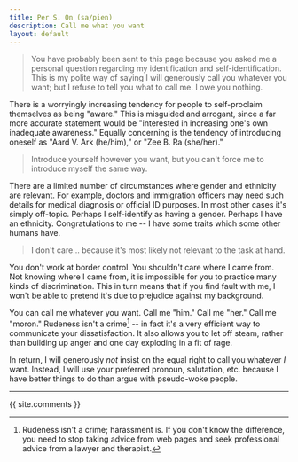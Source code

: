 ```yaml
---
title: Per S. On (sa/pien)
description: Call me what you want
layout: default
---
```


> You have probably been sent to this page because you asked me a personal question regarding my identification and self-identification. This is my polite way of saying I will generously call you whatever you want; but I refuse to tell you what to call me. I owe you nothing.

There is a worryingly increasing tendency for people to self-proclaim themselves as being "aware." This is misguided and arrogant, since a far more accurate statement would be "interested in increasing one's own inadequate awareness." Equally concerning is the tendency of introducing oneself as "Aard V. Ark (he/him)," or "Zee B. Ra (she/her)."

> Introduce yourself however you want, but you can't force me to introduce myself the same way.

There are a limited number of circumstances where gender and ethnicity are relevant. For example, doctors and immigration officers may need such details for medical diagnosis or official ID purposes. In most other cases it's simply off-topic. Perhaps I self-identify as having a gender. Perhaps I have an ethnicity. Congratulations to me -- I have some traits which some other humans have.

> I don't care... because it's most likely not relevant to the task at hand.

You don't work at border control. You shouldn't care where I came from. Not knowing where I came from, it is impossible for you to practice many kinds of discrimination. This in turn means that if you find fault with me, I won't be able to pretend it's due to prejudice against my background.

You can call me whatever you want. Call me "him." Call me "her." Call me "moron." Rudeness isn't a crime[^harassment] -- in fact it's a very efficient way to communicate your dissatisfaction. It also allows you to let off steam, rather than building up anger and one day exploding in a fit of rage.

In return, I will generously *not* insist on the equal right to call you whatever *I* want. Instead, I will use your preferred pronoun, salutation, etc. because I have better things to do than argue with pseudo-woke people.

----

[^harassment]: Rudeness isn't a crime; harassment is. If you don't know the difference, you need to stop taking advice from web pages and seek professional advice from a lawyer and therapist.

{{ site.comments }}
